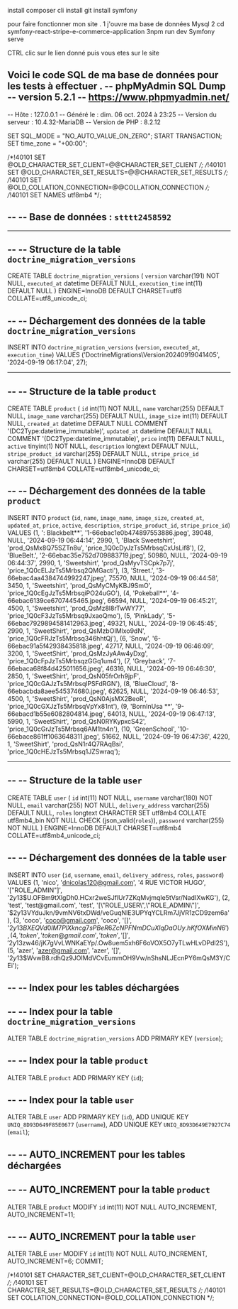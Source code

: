 install composer cli
install git
install symfony 



pour faire fonctionner mon site .
1 j'ouvre ma base de données Mysql
2 cd symfony-react-stripe-e-commerce-application
3npm run dev 
Symfony serve 

CTRL clic sur le lien donné puis vous etes sur le site


Voici le code SQL de ma base de données pour les tests à effectuer .
-- phpMyAdmin SQL Dump
-- version 5.2.1
-- https://www.phpmyadmin.net/
--
-- Hôte : 127.0.0.1
-- Généré le : dim. 06 oct. 2024 à 23:25
-- Version du serveur : 10.4.32-MariaDB
-- Version de PHP : 8.2.12

SET SQL_MODE = "NO_AUTO_VALUE_ON_ZERO";
START TRANSACTION;
SET time_zone = "+00:00";


/*!40101 SET @OLD_CHARACTER_SET_CLIENT=@@CHARACTER_SET_CLIENT */;
/*!40101 SET @OLD_CHARACTER_SET_RESULTS=@@CHARACTER_SET_RESULTS */;
/*!40101 SET @OLD_COLLATION_CONNECTION=@@COLLATION_CONNECTION */;
/*!40101 SET NAMES utf8mb4 */;

--
-- Base de données : `stttt2458592`
--

-- --------------------------------------------------------

--
-- Structure de la table `doctrine_migration_versions`
--

CREATE TABLE `doctrine_migration_versions` (
  `version` varchar(191) NOT NULL,
  `executed_at` datetime DEFAULT NULL,
  `execution_time` int(11) DEFAULT NULL
) ENGINE=InnoDB DEFAULT CHARSET=utf8 COLLATE=utf8_unicode_ci;

--
-- Déchargement des données de la table `doctrine_migration_versions`
--

INSERT INTO `doctrine_migration_versions` (`version`, `executed_at`, `execution_time`) VALUES
('DoctrineMigrations\\Version20240919041405', '2024-09-19 06:17:04', 27);

-- --------------------------------------------------------

--
-- Structure de la table `product`
--

CREATE TABLE `product` (
  `id` int(11) NOT NULL,
  `name` varchar(255) DEFAULT NULL,
  `image_name` varchar(255) DEFAULT NULL,
  `image_size` int(11) DEFAULT NULL,
  `created_at` datetime DEFAULT NULL COMMENT '(DC2Type:datetime_immutable)',
  `updated_at` datetime DEFAULT NULL COMMENT '(DC2Type:datetime_immutable)',
  `price` int(11) DEFAULT NULL,
  `active` tinyint(1) NOT NULL,
  `description` longtext DEFAULT NULL,
  `stripe_product_id` varchar(255) DEFAULT NULL,
  `stripe_price_id` varchar(255) DEFAULT NULL
) ENGINE=InnoDB DEFAULT CHARSET=utf8mb4 COLLATE=utf8mb4_unicode_ci;

--
-- Déchargement des données de la table `product`
--

INSERT INTO `product` (`id`, `name`, `image_name`, `image_size`, `created_at`, `updated_at`, `price`, `active`, `description`, `stripe_product_id`, `stripe_price_id`) VALUES
(1, ': Blackbelt**', '1-66ebac1e0b474897553886.jpeg', 39048, NULL, '2024-09-19 06:44:14', 2990, 1, 'Black Sweetshirt', 'prod_QsMx8Q75SZTn8u', 'price_1Q0cDyJzTs5MrbsqCxUsLif8'),
(2, 'BlueBelt.', '2-66ebac35e752d709883719.jpeg', 50980, NULL, '2024-09-19 06:44:37', 2990, 1, 'Sweetshirt', 'prod_QsMyvTSCpk7p7j', 'price_1Q0cELJzTs5Mrbsq2QMGacti'),
(3, 'Street.', '3-66ebac4aa4384744992247.jpeg', 75570, NULL, '2024-09-19 06:44:58', 3450, 1, 'Sweetshirt', 'prod_QsMyCMyKBJ9SmO', 'price_1Q0cEgJzTs5MrbsqiPO24uGO'),
(4, 'Pokeball**', '4-66ebac6139ce6707445465.jpeg', 66594, NULL, '2024-09-19 06:45:21', 4500, 1, 'Sweetshirt', 'prod_QsMz8l8rTwWY77', 'price_1Q0cF3JzTs5Mrbsq9JxaoQmo'),
(5, 'PinkLady', '5-66ebac7929894581412963.jpeg', 49321, NULL, '2024-09-19 06:45:45', 2990, 1, 'SweetShirt', 'prod_QsMzbOIMlxo9dN', 'price_1Q0cFRJzTs5Mrbsq346hhtQj'),
(6, 'Snow', '6-66ebac91a5f42938435818.jpeg', 42717, NULL, '2024-09-19 06:46:09', 3200, 1, 'SweetShirt', 'prod_QsMzJyAAw4yDxg', 'price_1Q0cFpJzTs5MrbsqzGGq1um4'),
(7, 'Greyback', '7-66ebaca68f84d425011656.jpeg', 46316, NULL, '2024-09-19 06:46:30', 2850, 1, 'SweetShirt', 'prod_QsN05frOrh9jpF', 'price_1Q0cGAJzTs5MrbsqlPSFdRGN'),
(8, 'BlueCloud', '8-66ebacbda8aee545374680.jpeg', 62625, NULL, '2024-09-19 06:46:53', 4500, 1, 'SweetShirt', 'prod_QsN0AjsMX2BeoR', 'price_1Q0cGXJzTs5MrbsqVpYx81nt'),
(9, 'BornInUsa **', '9-66ebacd1b55e6082804814.jpeg', 64013, NULL, '2024-09-19 06:47:13', 5990, 1, 'SweetShirt', 'prod_QsN0RYKypxcS42', 'price_1Q0cGrJzTs5Mrbsq6AM1tn4n'),
(10, 'GreenSchool', '10-66ebace861ff1063648311.jpeg', 51662, NULL, '2024-09-19 06:47:36', 4220, 1, 'SweetShirt', 'prod_QsN1r4Q7RAqBsi', 'price_1Q0cHEJzTs5Mrbsq1JZSwraq');

-- --------------------------------------------------------

--
-- Structure de la table `user`
--

CREATE TABLE `user` (
  `id` int(11) NOT NULL,
  `username` varchar(180) NOT NULL,
  `email` varchar(255) NOT NULL,
  `delivery_address` varchar(255) DEFAULT NULL,
  `roles` longtext CHARACTER SET utf8mb4 COLLATE utf8mb4_bin NOT NULL CHECK (json_valid(`roles`)),
  `password` varchar(255) NOT NULL
) ENGINE=InnoDB DEFAULT CHARSET=utf8mb4 COLLATE=utf8mb4_unicode_ci;

--
-- Déchargement des données de la table `user`
--

INSERT INTO `user` (`id`, `username`, `email`, `delivery_address`, `roles`, `password`) VALUES
(1, 'nico', 'dnicolas120@gmail.com', '4 RUE VICTOR HUGO', '[\"ROLE_ADMIN\"]', '$2y$13$U.OFBm9tXlgDh0.HCxr2weSJflUr7ZKqMvjmqIe5tVsr/NadIXwKG'),
(2, 'test', 'test@gmail.com', 'test', '[\"ROLE_USER\",\"ROLE_ADMIN\"]', '$2y$13$VYduJkn/9vmNV6txDWd/veGuqNIE3UPYqYCLRm7JjVR1zCD9zem6a'),
(3, 'coco', 'coco@gmail.com', 'coco', '[]', '$2y$13$BXEQVd0lM7PlXkncg7sPBeR6ZcNPFNmDCuXlqDaOUy.hKfOXMinN6'),
(4, 'token', 'token@gmail.com', 'token', '[]', '$2y$13$zw46/jK7gVvLWNKaEYp/.Ow8uem5xh6F6oVOX5O7yTLwHLvDPdl2S'),
(5, 'azer', 'azer@gmail.com', 'azer', '[]', '$2y$13$WvwB8.rdhQz9JOIMdVCvEummOH9Vw/nShsNLJEcnPY6mQsM3Y/CEi');

--
-- Index pour les tables déchargées
--

--
-- Index pour la table `doctrine_migration_versions`
--
ALTER TABLE `doctrine_migration_versions`
  ADD PRIMARY KEY (`version`);

--
-- Index pour la table `product`
--
ALTER TABLE `product`
  ADD PRIMARY KEY (`id`);

--
-- Index pour la table `user`
--
ALTER TABLE `user`
  ADD PRIMARY KEY (`id`),
  ADD UNIQUE KEY `UNIQ_8D93D649F85E0677` (`username`),
  ADD UNIQUE KEY `UNIQ_8D93D649E7927C74` (`email`);

--
-- AUTO_INCREMENT pour les tables déchargées
--

--
-- AUTO_INCREMENT pour la table `product`
--
ALTER TABLE `product`
  MODIFY `id` int(11) NOT NULL AUTO_INCREMENT, AUTO_INCREMENT=11;

--
-- AUTO_INCREMENT pour la table `user`
--
ALTER TABLE `user`
  MODIFY `id` int(11) NOT NULL AUTO_INCREMENT, AUTO_INCREMENT=6;
COMMIT;

/*!40101 SET CHARACTER_SET_CLIENT=@OLD_CHARACTER_SET_CLIENT */;
/*!40101 SET CHARACTER_SET_RESULTS=@OLD_CHARACTER_SET_RESULTS */;
/*!40101 SET COLLATION_CONNECTION=@OLD_COLLATION_CONNECTION */;
